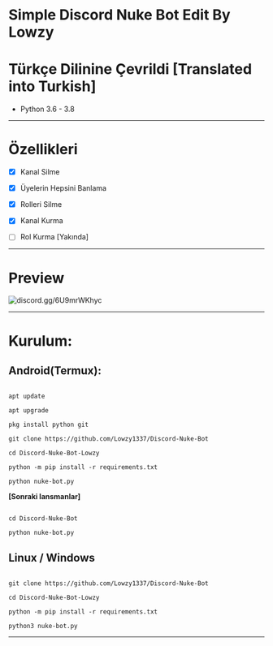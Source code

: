 # Simple Discord Nuke Bot Edit By Lowzy
# Türkçe Dilinine Çevrildi [Translated into Turkish]

* Python 3.6 - 3.8

***

# Özellikleri

 - [x] Kanal Silme

 - [x] Üyelerin Hepsini Banlama

 - [x] Rolleri Silme

 - [x] Kanal Kurma

 - [ ] Rol Kurma [Yakında]

***
# Preview
![discord.gg/6U9mrWKhyc](https://cdn.discordapp.com/attachments/1067427457315110964/1103064839607308378/Screenshot_20230503-000542_Termux.jpg)

***

# Kurulum:

## Android(Termux):

```console

apt update

apt upgrade

pkg install python git

git clone https://github.com/Lowzy1337/Discord-Nuke-Bot

cd Discord-Nuke-Bot-Lowzy

python -m pip install -r requirements.txt

python nuke-bot.py

```

**[Sonraki lansmanlar]**

```console

cd Discord-Nuke-Bot

python nuke-bot.py

```

## Linux / Windows

```console

git clone https://github.com/Lowzy1337/Discord-Nuke-Bot

cd Discord-Nuke-Bot-Lowzy

python -m pip install -r requirements.txt

python3 nuke-bot.py

```

***
